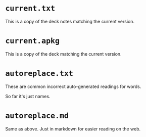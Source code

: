 # `current.txt`
This is a copy of the deck notes matching the current version.

# `current.apkg`
This is a copy of the deck matching the current version.

# `autoreplace.txt`
These are common incorrect auto-generated readings for words.

So far it's just names.

# `autoreplace.md`
Same as above. Just in markdown for easier reading on the web.